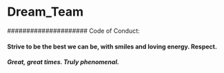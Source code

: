 # Dream_Team
##################### Code of Conduct: 

#### Strive to be the best we can be, with smiles and loving energy. Respect. 

##### Great, great times. Truly phenomenal.
